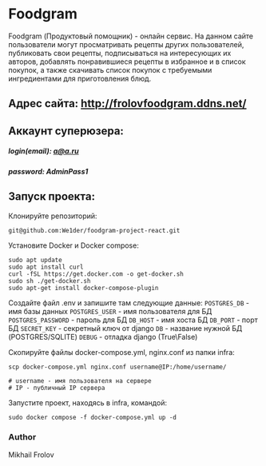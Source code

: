 # Foodgram
Foodgram (Продуктовый помощник) - онлайн сервис. На данном сайте пользователи могут просматривать рецепты других пользователей, публиковать свои рецепты, подписываться на интересующих их авторов, добавлять понравившиеся рецепты в избранное и в список покупок, а также скачивать список покупок с требуемыми ингредиентами для приготовления блюд.
## Адрес сайта: http://frolovfoodgram.ddns.net/
## Аккаунт суперюзера:
##### login(email): a@a.ru
##### password: AdminPass1

## Запуск проекта:
Клонируйте репозиторий:
```
git@github.com:We1der/foodgram-project-react.git
```
Установите Docker и Docker compose:
```
sudo apt update
sudo apt install curl
curl -fSL https://get.docker.com -o get-docker.sh
sudo sh ./get-docker.sh
sudo apt-get install docker-compose-plugin
```
Создайте файл .env и запишите там следующие данные:
`POSTGRES_DB` - имя базы данных
`POSTGRES_USER` - имя пользователя для БД
`POSTGRES_PASSWORD` - пароль для БД
`DB_HOST` - имя хоста БД
`DB_PORT` - порт БД
`SECRET_KEY` - секретный ключ от django
`DB` - название нужной БД (POSTGRES/SQLITE)
`DEBUG` - отладка django (True\False)

Скопируйте файлы docker-compose.yml, nginx.conf из папки infra:
```
scp docker-compose.yml nginx.conf username@IP:/home/username/

# username - имя пользователя на сервере
# IP - публичный IP сервера
```

Запустите проект, находясь в infra, командой:
```
sudo docker compose -f docker-compose.yml up -d
```

### Author
Mikhail Frolov